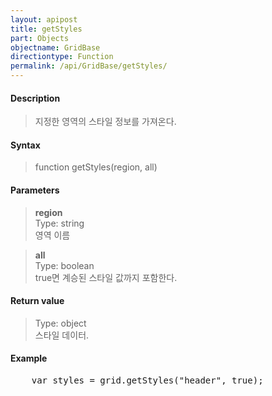```yaml
---
layout: apipost
title: getStyles
part: Objects
objectname: GridBase
directiontype: Function
permalink: /api/GridBase/getStyles/
---
```



#### Description

> 지정한 영역의 스타일 정보를 가져온다.  

#### Syntax

> function getStyles(region, all)  

#### Parameters

> **region**  
> Type: string  
> 영역 이름  

> **all**  
> Type: boolean  
> true면 계승된 스타일 값까지 포함한다.  

#### Return value

> Type: object  
> 스타일 데이터.  

#### Example

<pre class="prettyprint">
    var styles = grid.getStyles("header", true);
</pre>

